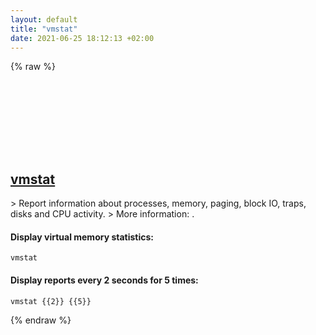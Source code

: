 ```yaml
---
layout: default
title: "vmstat"
date: 2021-06-25 18:12:13 +02:00
---
```

{% raw %}
<h2 id="vmstat">
  <a href="/en/linux/vmstat.html">vmstat</a> <a href="#vmstat"><svg class="icon">
    <use href="/assets/images/unicode_sprite.svg#link" />
  </svg></a>
</h2>
> Report information about processes, memory, paging, block IO, traps, disks and CPU activity.
> More information: <https://manned.org/vmstat>.

#### Display virtual memory statistics:
```shell
vmstat
```
#### Display reports every 2 seconds for 5 times:
```shell
vmstat {{2}} {{5}}
```
{% endraw %}
